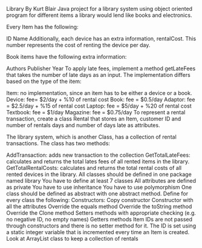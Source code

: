 Library By Kurt Blair
Java project for a library system using object oriented program for different items a library would lend like books and electronics.

Every Item has the following:

ID
Name
Additionally, each device has an extra information, rentalCost. This number represents the cost of renting the device per day.

Book items have the following extra information:

Authors
Publisher
Year
To apply late fees, implement a method getLateFees that takes the number of late days as an input. The implementation differs based on the type of the item:

Item: no implementation, since an item has to be either a device or a book.
Device: fee= $2/day + %10 of rental cost
Book: fee = $0.5/day
Adaptor: fee = $2.5/day  + %15 of rental cost
Laptop: fee = $5/day  + %20 of rental cost
Textbook: fee = $1/day
Magazine: fee = $0.75/day
To represent a rental transaction, create a class Rental that stores an Item, customer ID and number of rentals days and number of days late as attributes.  

The library system, which is another Class, has a collection of rental transactions. The class has two methods:

AddTransaction: adds new transaction to the collection
GetTotalLateFees: calculates and returns the total lates fees of all rented items in the library.
GetTotalRentalCosts: calculates and returns the total rental costs of all rented devices in the library.
All classes should be defined in one package named library
You have to define at least 7 classes
All attributes are defined as private
You have to use inheritance
You have to use polymorphism
One class should be defined as abstract with one abstract method.
Define for every class the following:
Constructors:
Copy constructor
Constructor with all the attributes
Override the equals method
Override the toString method
Override the Clone method
Setters methods with appropriate checking (e.g. no negative ID, no empty names)
Getters methods
Item IDs are not passed through constructors and there is no setter method for it. The ID is set using a static integer variable that is incremented every time an Item is created. 
Look at ArrayList class to keep a collection of rentals
